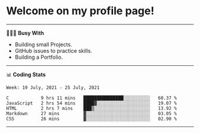 # Welcome on my profile page!
<!-- print(("dralla"[::-1]+"s").capitalize()) -->

---
👨🏻‍💻 **Busy With**
* Building small Projects.
* GitHub issues to practice skills.
* Building a Portfolio.

---
📊 **Coding Stats**
<!--START_SECTION:waka-->
```text
Week: 19 July, 2021 - 25 July, 2021

C            9 hrs 11 mins   ███████████████░░░░░░░░░░   60.37 % 
JavaScript   2 hrs 54 mins   ████▓░░░░░░░░░░░░░░░░░░░░   19.07 % 
HTML         2 hrs 7 mins    ███▒░░░░░░░░░░░░░░░░░░░░░   13.92 % 
Markdown     27 mins         ▓░░░░░░░░░░░░░░░░░░░░░░░░   03.05 % 
CSS          26 mins         ▓░░░░░░░░░░░░░░░░░░░░░░░░   02.90 % 
```
<!--END_SECTION:waka-->
---
